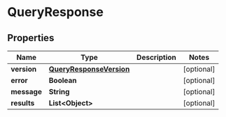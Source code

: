 # QueryResponse

## Properties
Name | Type | Description | Notes
------------ | ------------- | ------------- | -------------
**version** | [**QueryResponseVersion**](QueryResponseVersion.md) |  |  [optional]
**error** | **Boolean** |  |  [optional]
**message** | **String** |  |  [optional]
**results** | **List&lt;Object&gt;** |  |  [optional]
